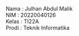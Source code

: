 Nama    : Julhan Abdul Malik <br>
NIM     : 20220040126 <br>
Kelas   : TI22A <br>
Prodi   : Teknik Informatika <br>
